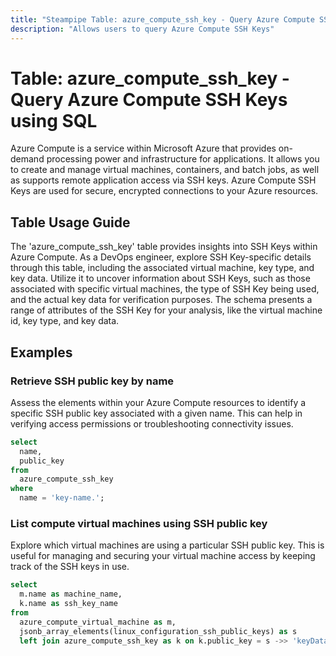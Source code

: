```yaml
---
title: "Steampipe Table: azure_compute_ssh_key - Query Azure Compute SSH Keys using SQL"
description: "Allows users to query Azure Compute SSH Keys"
---
```


# Table: azure_compute_ssh_key - Query Azure Compute SSH Keys using SQL

Azure Compute is a service within Microsoft Azure that provides on-demand processing power and infrastructure for applications. It allows you to create and manage virtual machines, containers, and batch jobs, as well as supports remote application access via SSH keys. Azure Compute SSH Keys are used for secure, encrypted connections to your Azure resources.

## Table Usage Guide

The 'azure_compute_ssh_key' table provides insights into SSH Keys within Azure Compute. As a DevOps engineer, explore SSH Key-specific details through this table, including the associated virtual machine, key type, and key data. Utilize it to uncover information about SSH Keys, such as those associated with specific virtual machines, the type of SSH Key being used, and the actual key data for verification purposes. The schema presents a range of attributes of the SSH Key for your analysis, like the virtual machine id, key type, and key data.

## Examples

### Retrieve SSH public key by name
Assess the elements within your Azure Compute resources to identify a specific SSH public key associated with a given name. This can help in verifying access permissions or troubleshooting connectivity issues.

```sql
select
  name,
  public_key
from
  azure_compute_ssh_key
where
  name = 'key-name.';
```

### List compute virtual machines using SSH public key
Explore which virtual machines are using a particular SSH public key. This is useful for managing and securing your virtual machine access by keeping track of the SSH keys in use.

```sql
select
  m.name as machine_name,
  k.name as ssh_key_name
from
  azure_compute_virtual_machine as m,
  jsonb_array_elements(linux_configuration_ssh_public_keys) as s
  left join azure_compute_ssh_key as k on k.public_key = s ->> 'keyData';
```